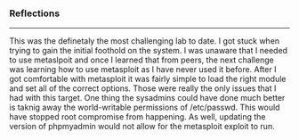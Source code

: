 ### Reflections
--------
This was the definetaly the most challenging lab to date. I got stuck when trying to gain the initial foothold on the system. I was unaware that I needed to use metaslpoit and once I learned that from peers, the next challenge was learning how to use metasploit as I have never used it before. After I got comfortable with metasploit it was fairly simple to load the right module and set all of the correct options. Those were really the only issues that I had with this target. One thing the sysadmins could have done much better is taknig away the world-writable permissions of /etc/passwd. This would have stopped root compromise from happening. As well, updating the version of phpmyadmin would not allow for the metasploit exploit to run. 
